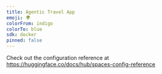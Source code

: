 ```yaml
---
title: Agentic Travel App
emoji: 🌍
colorFrom: indigo
colorTo: blue
sdk: docker
pinned: false
---
```


Check out the configuration reference at https://huggingface.co/docs/hub/spaces-config-reference
